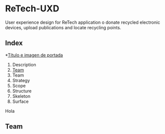 # ReTech-UXD

User experience design for ReTech application o donate recycled electronic devices, upload publications and locate recycling points.

## Index
*[Título e imagen de portada](#Título-e-imagen-de-portada)
1. Description
2. [Team](#Team)
3. Team
4. Strategy
5. Scope
6. Structure
7. Skeleton
8. Surface


Hola




## Team
